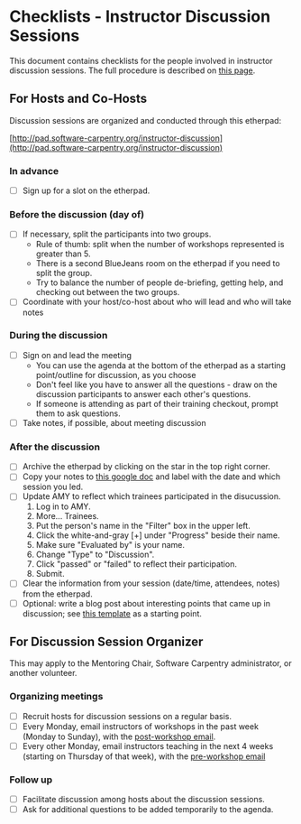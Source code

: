# Checklists - Instructor Discussion Sessions

This document contains checklists for the people involved 
in instructor discussion sessions.  The full procedure is described 
on [this page](procedure-discussion-session.md).  

## For Hosts and Co-Hosts

Discussion sessions are organized and conducted through this etherpad: 

[http://pad.software-carpentry.org/instructor-discussion](http://pad.software-carpentry.org/instructor-discussion)

### In advance
- [ ] Sign up for a slot on the etherpad. 

### Before the discussion (day of)
- [ ] If necessary, split the participants into two groups.  
	* Rule of thumb: split when the number of workshops represented is greater than 5.
	* There is a second BlueJeans room on the etherpad if you need to split the group. 
	* Try to balance the number of people de-briefing, getting help, and checking out between the two groups.  
- [ ] Coordinate with your host/co-host about who will lead and who will take notes

### During the discussion
- [ ] Sign on and lead the meeting
	- You can use the agenda at the bottom of the etherpad as a starting point/outline for discussion, as you choose
	- Don't feel like you have to answer all the questions - draw on the discussion 
	participants to answer each other's questions.  
	- If someone is attending as part of their training checkout, prompt them to 
ask questions.  
- [ ] Take notes, if possible, about meeting discussion

### After the discussion
- [ ] Archive the etherpad by clicking on the star in the top right corner.  
- [ ] Copy your notes to [this google doc](https://docs.google.com/document/d/1zQTkNCev9AzAlA464jUa8ifFaTx_8mb1NX6xvUbaGvM/edit) and label with the date and which session you led.  
- [ ] Update AMY to reflect which trainees participated in the disucussion.
	1. Log in to AMY.
	2. More... Trainees.
	3. Put the person's name in the "Filter" box in the upper left.
	4. Click the white-and-gray [+] under "Progress" beside their name.
	5. Make sure "Evaluated by" is your name.
	6. Change "Type" to "Discussion".
	7. Click "passed" or "failed" to reflect their participation.
	8. Submit.
- [ ] Clear the information from your session (date/time, attendees, notes) from the etherpad. 
- [ ] Optional: write a blog post about interesting points that came up in discussion; see 
[this template](template-blog-about-debriefing-session.md) as a starting point.

## For Discussion Session Organizer

This may apply to the Mentoring Chair, Software Carpentry administrator, or 
another volunteer.  

### Organizing meetings
- [ ] Recruit hosts for discussion sessions on a regular basis.  
- [ ] Every Monday, email instructors of workshops in the past week (Monday to 
Sunday), with the 
[post-workshop email](files/post_workshop_email.txt).  
- [ ] Every other Monday, email instructors teaching in the next 4 weeks (starting 
on Thursday of that week), with the [pre-workshop email](files/pre_workshop_email.txt)

### Follow up
- [ ] Facilitate discussion among hosts about the discussion sessions.  
- [ ] Ask for additional questions to be added temporarily to the agenda.  
